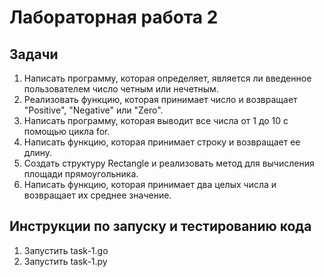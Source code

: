 # Лабораторная работа 2

## Задачи

1. Написать программу, которая определяет, является ли введенное пользователем число четным или нечетным.
2. Реализовать функцию, которая принимает число и возвращает "Positive", "Negative" или "Zero".
3. Написать программу, которая выводит все числа от 1 до 10 с помощью цикла for.
4. Написать функцию, которая принимает строку и возвращает ее длину.
5. Создать структуру Rectangle и реализовать метод для вычисления площади прямоугольника.
6. Написать функцию, которая принимает два целых числа и возвращает их среднее значение.

## Инструкции по запуску и тестированию кода

1. Запустить task-1.go
2. Запустить task-1.py
